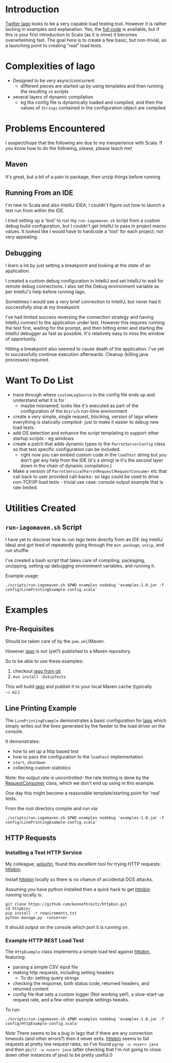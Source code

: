 # Introduction
[Twitter Iago][iago] looks to be a very capable load testing tool.
However it is rather lacking in examples and explanation. Yes, the [full code][iago-git] is available, but if this is your first introduction to Scala (as it is mine) it becomes overwhelming fast.
The goal here is to create a few basic, but non-trivial, as a launching point to creating "real" load tests.

# Complexities of Iago
* Designed to be very async/concurrent
    * different pieces are started up by using templates and then running the resulting `sh` scripts
* several layers of dynamic compilation
    * eg the config file is dynamically loaded and compiled, and then the values of `Strings` contained in the configuration object are compiled

# Problems Encountered
I suspect/hope that the following are due to my inexperience with Scala. If you know how to do the following, please, please teach me!

## Maven
It's great, but a bit of a pain to package, then unzip things before running

## Running From an IDE
I'm new to Scala and also IntelliJ IDEA; I couldn't figure out how to launch a test run from within the IDE.

I tried setting up a 'tool' to run my `run-iagomaven.sh` script from a custom debug build configuration,  but I couldn't get IntelliJ to pass in project macro values.
 It looked like I would have to hardcode a 'tool' for each project; not very appealing.

## Debugging
I learn a lot by just setting a breakpoint and looking at the state of an application.

I created a custom debug configuration in IntelliJ and set IntelliJ to wait for remote debug connections.  I also set the Debug environment variable as per IntelliJ's help before running Iago.

Sometimes I would see a very brief connection to IntelliJ, but never had it successfully stop at my breakpoint.

I've had limited success reversing the connection strategy and having IntelliJ connect to the application under test. However this requires running the test first, waiting for the prompt, and then hitting enter and starting the IntelliJ debugger as fast as possible.
 It's relatively easy to miss the window of opportunity.

Hitting a breakpoint also seemed to cause death of the application. I've yet to successfully continue execution afterwards. Cleanup (killing java processes) required.

# Want To Do List
* trace through where `customLogSource` in the config file ends up and understand what it is for
    * maybe misnamed; looks like it's executed as part of the configuration of the `Ostrich` run-time environment
* create a very simple, single request, blocking, version of Iago where everything is statically compiled- just to make it easier to debug new load tests.
* add OS detection and enhance the script templating to support other startup scripts - eg windows
* create a patch that adds dynamic types to the `ParrotServerConfig` class so that test specific configuration can be included.
    * right now you can embed custom code in the `loadTest` string but you don't get any help from the IDE (it's a string! ie it's the second layer down in the chain of dynamic compilation.)
* Make a version of `ParrotService`/`ParrotRequest`/`RequestConsumer` etc that call back to user provided call-backs- so Iago could be used to drive non-TCP/IP load tests - trivial use case: console output example that is rate limited.

# Utilities Created
## `run-iagomaven.sh` Script
I have yet to discover how to run Iago tests directly from an IDE (eg IntelliJ Idea) and got tired of repeatedly going through the `mvn package`, `unzip`, and run shuffle.

I've created a bash script that takes care of compiling, packaging, unzipping, setting up debugging environment variables, and running it.

Example usage:

`./scripts/run-iagomaven.sh $PWD examples nodebug 'examples-1.0.jar -f config/LinePrintingExample-config.scala'`

# Examples

## Pre-Requisites
Should be taken care of by the `pom.xml`/Maven.

However [iago] is not (yet?) published to a Maven repository.

So to be able to use these examples:

1. checkout [iago from git][iago-git]
2. `mvn install -DskipTests`

This will build [iago] and publish it to your local Maven cache (typically `~/.m2`.)

## Line Printing Example
The `LinePrintingExample` demonstrates a basic configuration for [Iago] which simply writes out the lines generated by the feeder to the load driver on the console.

It demonstrates:
* how to set up a http based test
* how to pass the configuration to the `loadtest` implementation
* `start`, `shutdown`
* collecting custom statistics

Note: the output rate is uncontrolled- the rate limiting is done by the [RequestConsumer](https://github.com/twitter/iago/blob/master/src/main/scala/com/twitter/parrot/server/RequestConsumer.scala) class, which we don't end up using in this example.

One day this might become a reasonable template/starting point for 'real' tests.

From the root directory compile and run via:

```
./scripts/run-iagomaven.sh $PWD examples nodebug 'examples-1.0.jar -f config/LinePrintingExample-config.scala'
```

## HTTP Requests

### Installing a Test HTTP Service
My colleague, [wilsohn](https://github.com/wilsohn), found this excellent tool for trying HTTP requests: [httpbin].

Install [httpbin] locally so there is no chance of accidental DOS attacks.

Assuming you have python installed then a quick hack to get [httpbin] running locally is:

```
git clone https://github.com/kennethreitz/httpbin.git
cd httpbin/
pip install -r requirements.txt
python manage.py  runserver
```

It should output on the console which port it is running on.

### Example HTTP REST Load Test
The `HttpExample` class implements a simple load test against [httpbin], featuring:
- parsing a simple CSV input file
- making http requests, including setting headers
    - To do: setting query strings
- checking the response, both status code, returned headers, and returned content
- config file that sets a custom logger (Not working yet!), a slow-start-up request rate, and a few other example settings tweaks.

To run:

```
./scripts/run-iagomaven.sh $PWD examples nodebug 'examples-1.0.jar -f config/HttpExample-config.scala'
```

*Note*
There seems to be a bug in Iago that if there are any connection timeouts (and other errors?) then it never exits.
[httpbin] seems to fail requests at pretty low request rates, so I've found `pgrep -u <user> java` and then `pkill -u <user> java` (after checking that I'm not going to close down other instances of java) to be pretty useful.0



[iago]:http://twitter.github.io/iago/
[iago-git]:https://github.com/twitter/iago/
[ostrich-runtime]:https://github.com/twitter/ostrich#RuntimeEnvironment
[httpbin]:http://httpbin.org/